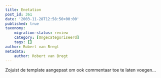 ```yaml
---
title: Enetation
post_id: 361
date: '2003-11-28T12:58:50+00:00'
published: true
taxonomy:
    migration-status: review
    category: [Ongecategoriseerd]
    tags: []
author: Robert van Bregt
metadata:
    author: Robert van Bregt
---
```

Zojuist de template aangepast om ook commentaar toe te laten voegen…